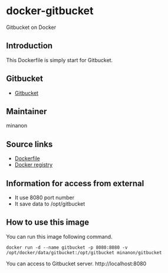 # docker-gitbucket
Gitbucket on Docker

## Introduction
This Dockerfile is simply start for Gitbucket.

## Gitbucket
- [Gitbucket](https://github.com/takezoe/gitbucket)

## Maintainer
minanon

## Source links
- [Dockerfile](https://github.com/minanon/docker-gitbucket)
- [Docker registry](https://registry.hub.docker.com/u/minanon/gitbucket/)

## Information for access from external
- It use 8080 port number
- It save data to /opt/gitbucket

## How to use this image
You can run this image following command.

    docker run -d --name gitbucket -p 8080:8080 -v /opt/docker/data/gitbucket:/opt/gitbucket minanon/gitbucket

You can access to Gitbucket server.
http://localhost:8080
